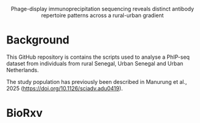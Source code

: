 <p align="center"> Phage-display immunoprecipitation sequencing reveals distinct antibody repertoire patterns across a rural-urban gradient </p>

# Background

This GitHub repository is contains the scripts used to analyse a PhIP-seq dataset from individuals from rural Senegal, Urban Senegal and Urban Netherlands.

The study population has previously been described in Manurung et al., 2025 (https://doi.org/10.1126/sciadv.adu0419).

# BioRxv
